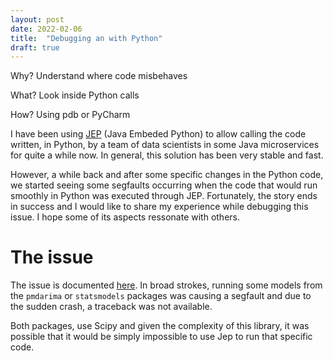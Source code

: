 ```yaml
---
layout: post
date: 2022-02-06
title:  "Debugging an with Python"
draft: true
---
```








Why?
Understand where code misbehaves

What?
Look inside Python calls

How?
Using pdb or PyCharm








I have been using [JEP](https://github.com/ninia/jep) (Java Embeded Python) to allow calling the code written, in Python, by a team of data scientists in some Java microservices for quite a while now. In general, this solution has been very stable and fast.

However, a while back and after some specific changes in the Python code, we started seeing some segfaults occurring when the code that would run smoothly in Python was executed through JEP. Fortunately, the story ends in success and I would like to share my experience while debugging this issue. I hope some of its aspects ressonate with others.

# The issue 

The issue is documented [here](https://github.com/ninia/jep/issues/241). In broad strokes, running some models from the `pmdarima` or `statsmodels` packages was causing a segfault and due to the sudden crash, a traceback was not available.


Both packages, use Scipy and given the complexity of this library, it was possible that it would be simply impossible to use Jep to run that specific code.

